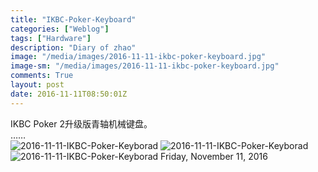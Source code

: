 ```yaml
---
title: "IKBC-Poker-Keyboard"
categories: ["Weblog"]
tags: ["Hardware"]
description: "Diary of zhao"
image: "/media/images/2016-11-11-ikbc-poker-keyboard.jpg"
image-sm: "/media/images/2016-11-11-ikbc-poker-keyboard.jpg"
comments: True
layout: post 
date: 2016-11-11T08:50:01Z
---
```

IKBC Poker 2升级版青轴机械键盘。    
……   
![2016-11-11-IKBC-Poker-Keyborad](/netlink/media/images/2016-11-11-ikbc-poker-keyboard-01.jpg) 
![2016-11-11-IKBC-Poker-Keyborad](/netlink/media/images/2016-11-11-ikbc-poker-keyboard.jpg)
![2016-11-11-IKBC-Poker-Keyborad](/netlink/media/images/2016-11-11-ikbc-poker-keyboard-02.jpg)
Friday, November 11, 2016